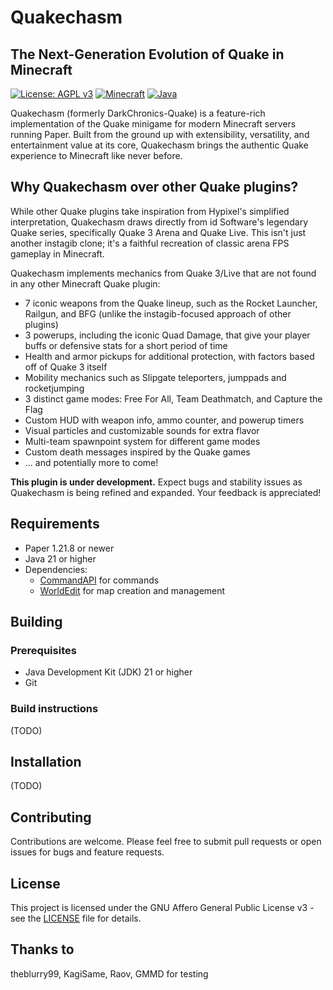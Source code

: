# Quakechasm
## The Next-Generation Evolution of Quake in Minecraft

[![License: AGPL v3](https://img.shields.io/badge/License-AGPL%20v3-blue)](https://www.gnu.org/licenses/agpl-3.0)
[![Minecraft](https://img.shields.io/badge/Minecraft-1.21.8-green)](https://papermc.io/)
[![Java](https://img.shields.io/badge/Java-21-orange)](https://adoptium.net/)

Quakechasm (formerly DarkChronics-Quake) is a feature-rich implementation of the Quake minigame for modern Minecraft servers running Paper. Built from the ground up with extensibility, versatility, and entertainment value at its core, Quakechasm brings the authentic Quake experience to Minecraft like never before.

## Why Quakechasm over other Quake plugins?

While other Quake plugins take inspiration from Hypixel's simplified interpretation, Quakechasm draws directly from id Software's legendary Quake series, specifically Quake 3 Arena and Quake Live. This isn't just another instagib clone; it's a faithful recreation of classic arena FPS gameplay in Minecraft.

Quakechasm implements mechanics from Quake 3/Live that are not found in any other Minecraft Quake plugin:

- 7 iconic weapons from the Quake lineup, such as the Rocket Launcher, Railgun, and BFG (unlike the instagib-focused approach of other plugins)
- 3 powerups, including the iconic Quad Damage, that give your player buffs or defensive stats for a short period of time
- Health and armor pickups for additional protection, with factors based off of Quake 3 itself
- Mobility mechanics such as Slipgate teleporters, jumppads and rocketjumping
- 3 distinct game modes: Free For All, Team Deathmatch, and Capture the Flag
- Custom HUD with weapon info, ammo counter, and powerup timers
- Visual particles and customizable sounds for extra flavor
- Multi-team spawnpoint system for different game modes
- Custom death messages inspired by the Quake games
- ... and potentially more to come!

**This plugin is under development.** Expect bugs and stability issues as Quakechasm is being refined and expanded. Your feedback is appreciated!

## Requirements

- Paper 1.21.8 or newer
- Java 21 or higher
- Dependencies:
  - [CommandAPI](https://github.com/JorelAli/CommandAPI) for commands
  - [WorldEdit](https://enginehub.org/worldedit) for map creation and management

## Building

### Prerequisites
- Java Development Kit (JDK) 21 or higher
- Git

### Build instructions

(TODO)

## Installation

(TODO)

## Contributing

Contributions are welcome. Please feel free to submit pull requests or open issues for bugs and feature requests.

## License

This project is licensed under the GNU Affero General Public License v3 - see the [LICENSE](LICENSE) file for details.

## Thanks to

theblurry99, KagiSame, Raov, GMMD for testing